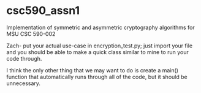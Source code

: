 # csc590_assn1
Implementation of symmetric and asymmetric cryptography algorithms for MSU CSC 590-002

Zach- put your actual use-case in encryption_test.py; just import your file and you should be able to make a quick class similar to mine to run your code through.

I think the only other thing that we may want to do is create a main() function that automatically runs through all of the code, but it should be unnecessary.
